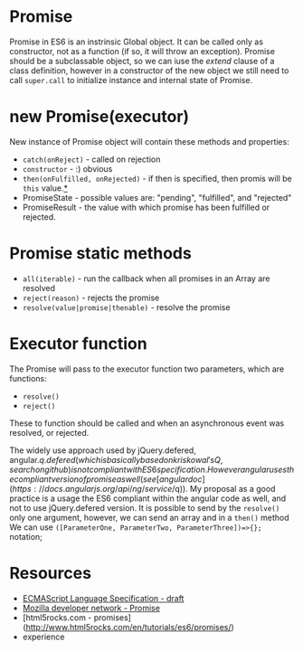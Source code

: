 # Promise

Promise in ES6 is an instrinsic Global object. It can be called only as constructor, not as a function (if so, it will throw an exception). Promise should be a subclassable object, so we can iuse the _extend_ clause of a class definition, however in a constructor of the new object we still need to call `super.call` to initialize instance and internal state of Promise.

# new Promise(executor)
New instance of Promise object will contain these methods and properties:

  - `catch(onReject)` - called on rejection
  - `constructor` - :) obvious
  - `then(onFulfilled, onRejected)` - if then is specified, then promis will be `this` value.[*](http://people.mozilla.org/~jorendorff/es6-draft.html#sec-promise.prototype.then)
  - PromiseState - possible values are: "pending", "fulfilled", and "rejected"
  - PromiseResult - the value with which promise has been fulfilled or rejected.

# Promise static methods

  - `all(iterable)` - run the callback when all promises in an Array are resolved
  - `reject(reason)` - rejects the promise
  - `resolve(value|promise|thenable)` - resolve the promise

# Executor function

The Promise will pass to the executor function two parameters, which are functions:

  - `resolve()`
  - `reject()`

These to function should be called and when an asynchronous event was resolved, or rejected.

The widely use approach used by jQuery.defered, angular.$q.defered (which is basically based on kriskowal's Q, search on github) is not compliant with ES6 specification. However angular uses the compliant version of promise as well (see [angular doc](https://docs.angularjs.org/api/ng/service/$q)).
My proposal as a good practice is a usage the ES6 compliant within the angular code as well, and not to use jQuery.defered version.
It is possible to send by the `resolve()` only one argument, however, we can send an array and in a `then()` method We can use `([ParameterOne, ParameterTwo, ParameterThree])=>{};` notation;

# Resources

  - [ECMAScript Language Specification - draft](http://people.mozilla.org/~jorendorff/es6-draft.html)
  - [Mozilla developer network - Promise](https://developer.mozilla.org/en-US/docs/Web/JavaScript/Reference/Global_Objects/Promise/prototype)
  - [html5rocks.com - promises] (http://www.html5rocks.com/en/tutorials/es6/promises/)
  - experience
